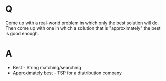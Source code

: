 # Q

Come up with a real-world problem in which only the best solution will do. Then come up with one in which a solution that is "approximately" the best is good enough.

# A

- Best - String matching/searching
- Approximately best - TSP for a distribution company
